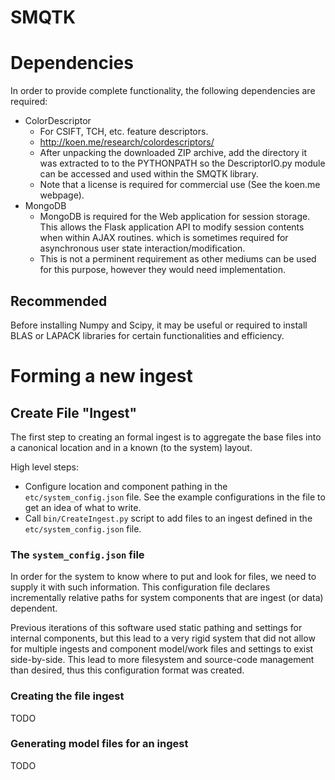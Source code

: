 # SMQTK

# Dependencies
In order to provide complete functionality, the following dependencies are required:

* ColorDescriptor
  * For CSIFT, TCH, etc. feature descriptors.
  * http://koen.me/research/colordescriptors/
  * After unpacking the downloaded ZIP archive, add the directory it was
    extracted to to the PYTHONPATH so the DescriptorIO.py module can be
    accessed and used within the SMQTK library.
  * Note that a license is required for commercial use (See the koen.me
    webpage).
* MongoDB
  * MongoDB is required for the Web application for session storage. This
    allows the Flask application API to modify session contents when within
    AJAX routines. which is sometimes required for asynchronous user state
    interaction/modification.
  * This is not a perminent requirement as other mediums can be used for this
    purpose, however they would need implementation.

## Recommended
Before installing Numpy and Scipy, it may be useful or required to install
BLAS or LAPACK libraries for certain functionalities and efficiency.

# Forming a new ingest

## Create File "Ingest"
The first step to creating an formal ingest is to aggregate the base files into
a canonical location and in a known (to the system) layout.

High level steps:
* Configure location and component pathing in the ``etc/system_config.json``
  file. See the example configurations in the file to get an idea of what to
  write.
* Call ``bin/CreateIngest.py`` script to add files to an ingest defined in the
  ``etc/system_config.json`` file.

### The ``system_config.json`` file
In order for the system to know where to put and look for files, we need to
supply it with such information. This configuration file declares incrementally
relative paths for system components that are ingest (or data) dependent.

Previous iterations of this software used static pathing and settings for
internal components, but this lead to a very rigid system that did not allow
for multiple ingests and component model/work files and settings to exist
side-by-side. This lead to more filesystem and source-code management than
desired, thus this configuration format was created.

### Creating the file ingest
TODO

### Generating model files for an ingest
TODO
